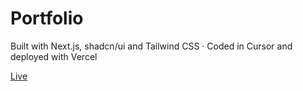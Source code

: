 # Portfolio

Built with Next.js, shadcn/ui and Tailwind CSS · Coded in Cursor and deployed with Vercel

[Live](https://omkar-khot-portfolio.vercel.app/)
